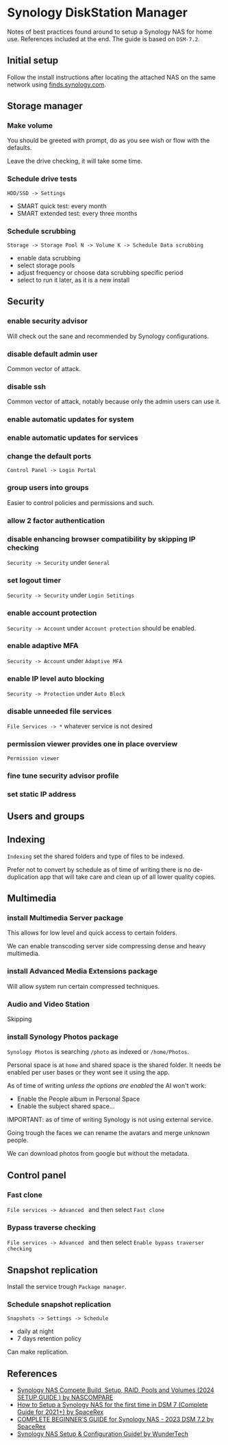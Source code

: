 # Synology DiskStation Manager

Notes of best practices found around to setup a Synology NAS for home
use. References included at the end. The guide is based on `DSM-7.2`.

## Initial setup

Follow the install instructions after locating the attached NAS on the same
network using [finds.synology.com](http://find.synology.com/).

## Storage manager

### Make volume

You should be greeted with prompt, do as you see wish or flow with the
defaults.

Leave the drive checking, it will take some time.

### Schedule drive tests

`HDD/SSD -> Settings`

- SMART quick test: every month
- SMART extended test: every three months

### Schedule scrubbing

`Storage -> Storage Pool N -> Volume K -> Schedule Data scrubbing`

- enable data scrubbing
- select storage pools
- adjust frequency or choose data scrubbing specific period
- select to run it later, as it is a new install

## Security

### enable security advisor

Will check out the sane and recommended by Synology configurations.

### disable default admin user

Common vector of attack.

### disable ssh

Common vector of attack, notably because only the admin users can use it.

### enable automatic updates for system

### enable automatic updates for services

### change the default ports

`Control Panel -> Login Portal`

### group users into groups

Easier to control policies and permissions and such.

### allow 2 factor authentication

### disable enhancing browser compatibility by skipping IP checking

`Security -> Security` under `General`

### set logout timer

`Security -> Security` under `Login Setitings`

### enable account protection

`Security -> Account` under `Account protection` should be enabled.

### enable adaptive MFA

`Security -> Account` under `Adaptive MFA`

### enable IP level auto blocking

`Security -> Protection` under `Auto Block`

### disable unneeded file services

`File Services -> *` whatever service is not desired

### permission viewer provides one in place overview

`Permission viewer`

### fine tune security advisor profile

### set static IP address

## Users and groups

## Indexing

`Indexing` set the shared folders and type of files to be indexed.

Prefer not to convert by schedule as of time of writing there is no
de-duplication app that will take care and clean up of all lower quality copies.

## Multimedia

### install Multimedia Server package

This allows for low level and quick access to certain folders.

We can enable transcoding server side compressing dense and heavy multimedia.

### install Advanced Media Extensions package

Will allow system run certain compressed techniques.

### Audio and Video Station

Skipping

### install Synology Photos package

`Synology Photos` is searching `/photo` as indexed or `/home/Photos`.

Personal space is at `home` and shared space is the shared folder. It needs be
enabled per user bases or they wont see it using the app.

As of time of writing *unless the options are enabled* the AI won't work:

- Enable the People album in Personal Space
- Enable the subject shared space...

IMPORTANT: as of time of writing Synology is not using external service.

Going trough the faces we can rename the avatars and merge unknown people.

We can download photos from google but without the metadata.

## Control panel

### Fast clone

`File services -> Advanced ` and then select `Fast clone`

### Bypass traverse checking

`File services -> Advanced ` and then select `Enable bypass traverser checking`

## Snapshot replication

Install the service trough `Package manager`.

### Schedule snapshot replication

`Snapshots -> Settings -> Schedule`

- daily at night
- 7 days retention policy

Can make replication.

## References

- [Synology NAS Compete Build, Setup, RAID, Pools and Volumes (2024 SETUP GUIDE <SERIES>) by NASCOMPARE](https://www.youtube.com/watch?v=TDV6uCH-4Ic)
- [How to Setup a Synology NAS for the first time in DSM 7 (Complete Guide for 2021+) by SpaceRex](https://www.youtube.com/watch?v=oWujGFVATiI)
- [COMPLETE BEGINNER’S GUIDE for Synology NAS - 2023 DSM 7.2 by SpaceRex](https://www.youtube.com/watch?v=T1xW97eyXB8)
- [Synology NAS Setup & Configuration Guide! by WunderTech](https://www.wundertech.net/synology-nas-initial-setup-ultimate-guide/)
